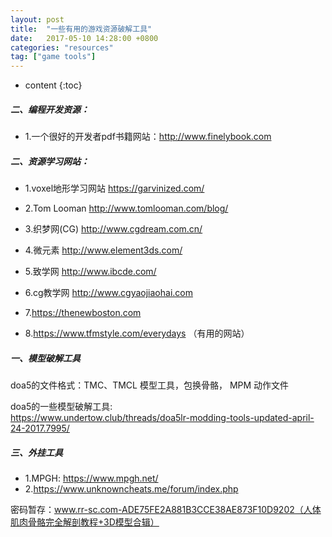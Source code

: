 ```yaml
---
layout: post
title:  "一些有用的游戏资源破解工具"
date:   2017-05-10 14:28:00 +0800
categories: "resources"
tag: ["game tools"]
---
```


* content
{:toc}

##### 二、编程开发资源：
- 1.一个很好的开发者pdf书籍网站：http://www.finelybook.com

##### 二、资源学习网站：  
- 1.voxel地形学习网站 https://garvinized.com/
- 2.Tom Looman http://www.tomlooman.com/blog/
- 3.织梦网(CG) http://www.cgdream.com.cn/
- 4.微元素 http://www.element3ds.com/
- 5.致学网 http://www.ibcde.com/
- 6.cg教学网 http://www.cgyaojiaohai.com

- 7.https://thenewboston.com
- 8.https://www.tfmstyle.com/everydays  （有用的网站）

##### 一、模型破解工具

doa5的文件格式：TMC、TMCL 模型工具，包换骨骼， MPM 动作文件

doa5的一些模型破解工具:   
https://www.undertow.club/threads/doa5lr-modding-tools-updated-april-24-2017.7995/

##### 三、外挂工具

- 1.MPGH: https://www.mpgh.net/
- 2.https://www.unknowncheats.me/forum/index.php


密码暂存：www.rr-sc.com-ADE75FE2A881B3CCE38AE873F10D9202（人体肌肉骨骼完全解剖教程+3D模型合辑）